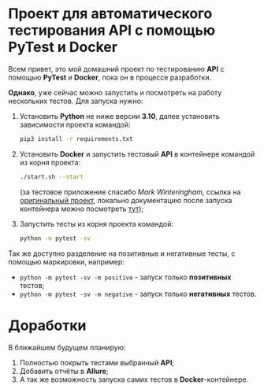 # Проект для автоматического тестирования API с помощью PyTest и Docker

Всем привет, это мой домашний проект по тестированию **API** с помощью **PyTest** и **Docker**, пока он в процессе 
разработки.

**Однако**, уже сейчас можно запустить и посмотреть на работу нескольких тестов. Для запуска нужно:
1. Установить **Python** не ниже версии **3.10**, далее установить зависимости проекта командой:
    ```sh
    pip3 install -r requirements.txt
    ```
1. Установить **Docker** и запустить тестовый **API** в контейнере командой из корня проекта:
    ```sh
    ./start.sh --start
    ```
   (за тестовое приложение спасибо *Mark Winteringham*, ссылка на [оригинальный проект](https://github.com/mwinteringham/restful-booker), локально документацию после запуска контейнера можно посмотреть [тут](http://localhost:3001/apidoc/index.html));


3. Запустить тесты из корня проекта командой:
    ```sh
    python -m pytest -sv
    ```

Так же доступно разделение на позитивные и негативные тесты, с помощью маркировки, например:
 * `python -m pytest -sv -m positive` - запуск только **позитивных** тестов;
 * `python -m pytest -sv -m negative` - запуск только **негативных** тестов.

# Доработки
В ближайшем будущем планирую:
1. Полностью покрыть тестами выбранный **API**;
2. Добавить отчёты в **Allure**;
3. А так же возможность запуска самих тестов в **Docker**-контейнере.
